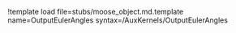 !template load file=stubs/moose_object.md.template name=OutputEulerAngles syntax=/AuxKernels/OutputEulerAngles